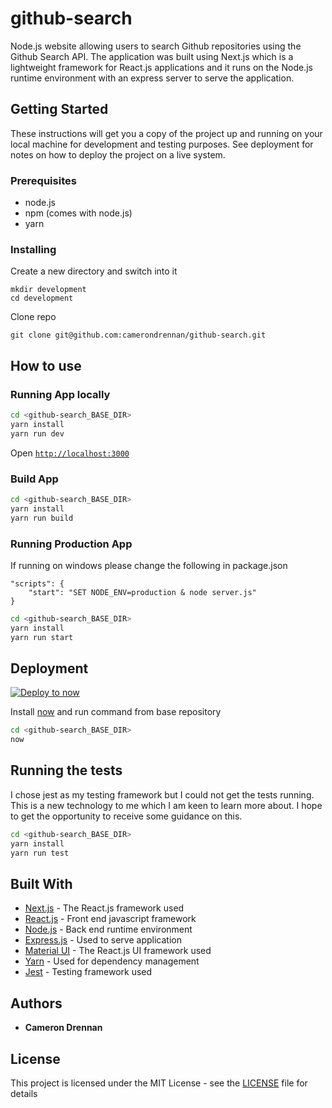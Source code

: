 # github-search
Node.js website allowing users to search Github repositories using the Github Search API. The application was built
using Next.js which is a lightweight framework for React.js applications and it runs on the Node.js runtime environment
with an express server to serve the application.

## Getting Started

These instructions will get you a copy of the project up and running on your local machine for development and testing purposes. See deployment for notes on how to deploy the project on a live system.

### Prerequisites

* node.js
* npm (comes with node.js)
* yarn

### Installing

Create a new directory and switch into it
```
mkdir development
cd development
```

Clone repo
```
git clone git@github.com:camerondrennan/github-search.git
```

## How to use

### Running App locally

```bash
cd <github-search_BASE_DIR>
yarn install
yarn run dev
```

Open [`http://localhost:3000`](http://localhost:3000)

### Build App

```bash
cd <github-search_BASE_DIR>
yarn install
yarn run build
```

### Running Production App

If running on windows please change the following in package.json

```
"scripts": {
    "start": "SET NODE_ENV=production & node server.js"
}
```

```bash
cd <github-search_BASE_DIR>
yarn install
yarn run start
```

## Deployment

[![Deploy to now](https://deploy.now.sh/static/button.svg)](https://deploy.now.sh/?repo=https://github.com/camerondrennan/github-search)

Install [now](https://zeit.co/now#get-started) and run command from base repository

```bash
cd <github-search_BASE_DIR>
now
```

## Running the tests

I chose jest as my testing framework but I could not get the tests running. This is a new technology to me which I am
keen to learn more about. I hope to get the opportunity to receive some guidance on this.

```bash
cd <github-search_BASE_DIR>
yarn install
yarn run test
```

## Built With

* [Next.js](https://nextjs.org/) - The React.js framework used
* [React.js](https://reactjs.org/) - Front end javascript framework
* [Node.js](https://nodejs.org/en/) - Back end runtime environment
* [Express.js](https://expressjs.com/) - Used to serve application
* [Material UI](https://material-ui.com/) - The React.js UI framework used
* [Yarn](https://yarnpkg.com/en/) - Used for dependency management
* [Jest](https://jestjs.io/) - Testing framework used

## Authors

* **Cameron Drennan**

## License

This project is licensed under the MIT License - see the [LICENSE](LICENSE) file for details